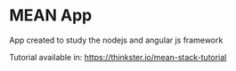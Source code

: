 <h1>MEAN App</h1>

<p>App created to study the nodejs and angular js framework</p>

Tutorial available in: https://thinkster.io/mean-stack-tutorial


